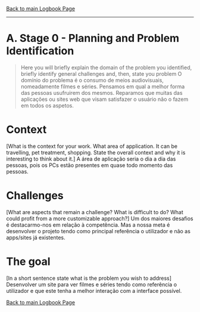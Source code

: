 [Back to main Logbook Page](../hci_logbook.md)

---


# A. Stage 0 - Planning and Problem Identification
>	Here you will briefly explain the domain of the problem you identified, briefly identify general challenges and, then, state you problem
O domínio do problema é o consumo de meios audiovisuais, nomeadamente filmes e séries.
Pensamos em qual a melhor forma das pessoas usufruirem dos mesmos. 
Reparamos que muitas das aplicações ou sites web que visam satisfazer o usuário não o fazem em todos os aspetos.

# Context
[What is the context for your work. What area of application. It can be travelling, pet treatment, shopping. State the overall context and why it is interesting to think about it.]
A área de aplicação seria o dia a dia das pessoas, pois os PCs estão presentes em quase todo momento das pessoas.

# Challenges
[What are aspects that remain a challenge? What is difficult to do? What could profit from a more customizable approach?]
Um dos maiores desafios é destacarmo-nos em relação à competência. Mas a nossa meta é desenvolver o projeto tendo como principal referência o utilizador e não as apps/sites já existentes.

# The goal
[In a short sentence state what is the problem you wish to address]
Desenvolver um site para ver filmes e séries tendo como referência o utilizador e que este tenha a melhor interação com a interface possível.

[Back to main Logbook Page](hci_logbook.md)